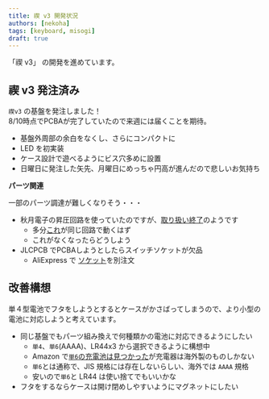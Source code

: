 ```yaml
---
title: 禊 v3 開発状況
authors: [nekoha]
tags: [keyboard, misogi]
draft: true
---
```


「禊 v3」 の開発を進めています。

## 禊 v3 発注済み

`禊v3` の基盤を発注しました！  
8/10時点でPCBAが完了していたので来週には届くことを期待。

- 基盤外周部の余白をなくし、さらにコンパクトに
- LED を初実装
- ケース設計で遊べるようにビス穴多めに設置
- 日曜日に発注した矢先、月曜日にめっちゃ円高が進んだので悲しいお気持ち

**パーツ関連**

一部のパーツ調達が難しくなりそう・・・

- 秋月電子の昇圧回路を使っていたのですが、[取り扱い終了](https://akizukidenshi.com/catalog/g/g116116/)のようです
  - 多分[これ](https://akizukidenshi.com/catalog/g/g113066/)が同じ回路で動くはず
  - これがなくなったらどうしよう
- JLCPCB でPCBAしようとしたらスイッチソケットが欠品
  - AliExpress で [ソケット](https://s.click.aliexpress.com/e/_Det0wKB)を別注文

## 改善構想

単４型電池でフタをしようとするとケースがかさばってしまうので、より小型の電池に対応しようと考えています。

- 同じ基盤でもパーツ組み換えで何種類かの電池に対応できるようにしたい
  - `単4`、`単6`(AAAA)、LR44x3 から選択できるように構想中
  - Amazon で[`単6`の充電池は見つかった](https://amzn.to/4cgTVHK)が充電器は海外製のものしかない
  - `単6`とは通称で、JIS 規格には存在しないらしい、海外では `AAAA` 規格
  - 安いので`単6`と LR44 は使い捨てでもいいかな
- フタをするならケースは開け閉めしやすいようにマグネットにしたい
